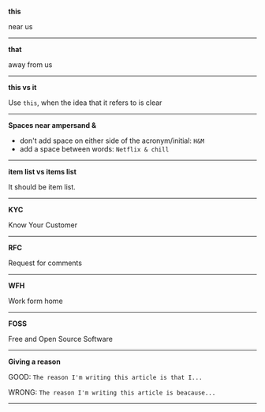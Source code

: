 **this**

near us

---

**that**

away from us

---

**this vs it**

Use `this`, when the idea that it refers to is clear

---

**Spaces near ampersand &**

- don't add space on either side of the acronym/initial: `H&M`
- add a space between words: `Netflix & chill`

---

**item list vs items list**

It should be item list.

---

**KYC**

Know Your Customer

---

**RFC**

Request for comments

---

**WFH**

Work form home

---

**FOSS**

Free and Open Source Software

---

**Giving a reason**

GOOD:
`The reason I'm writing this article is that I...`

WRONG:
`The reason I'm writing this article is beacause...`

---
